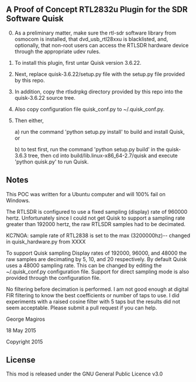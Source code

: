 
A Proof of Concept RTL2832u Plugin for the SDR Software Quisk 
-------------------------------------------------------------

0) As a preliminary matter, make sure the rtl-sdr software library from osmocom is installed, that dvd_usb_rtl28xxu is blacklisted, and, optionally, that non-root users can access the RTLSDR hardware device through the appropriate udev rules.

1) To install this plugin, first untar Quisk version 3.6.22.

2) Next, replace quisk-3.6.22/setup.py file with the setup.py file provided by this repo.

3) In addition, copy the rtlsdrpkg directory provided by this repo into the quisk-3.6.22 source tree.

4) Also copy configuration file quisk_conf.py to ~/.quisk_conf.py.

5) Then either,

   a) run the command 'python setup.py install' to build and install Quisk, or

   b) to test first, run the command 'python setup.py build' in the quisk-3.6.3 tree, then cd into build/lib.linux-x86_64-2.7/quisk and execute 'python quisk.py' to run Quisk.

Notes
-----

This POC was written for a Ubuntu computer and will 100% fail on Windows. 

The RTLSDR is configured to use a fixed sampling (display) rate of 960000 hertz.  Unfortunately since I could not get Quisk to support a sampling rate greater than 192000 hertz, the raw RTLSDR samples had to be decimated.

KC7NOA: sample rate of RTL2838 is set to the max (3200000hz)-- changed in quisk_hardware.py from XXXX

To support Quisk sampling Display rates of 192000, 96000, and 48000 the raw samples are decimating by 5, 10, and 20 respectively.  By default Quisk uses a 48000 sampling rate.   This can be changed by editing the ~/.quisk_conf.py configuration file.  Support for direct sampling mode is also provided through the configuration file.

No filtering before decimation is performed.  I am not good enough at digital FIR filtering to know the best coefficients or number of taps to use.  I did experiments with a raised cosine filter with 5 taps but the results did not seem acceptable.  Please submit a pull request if you can help.

George Magiros

18 May 2015

Copyright 2015

License
---------------------------
This mod is released under the GNU General Public Licence v3.0


